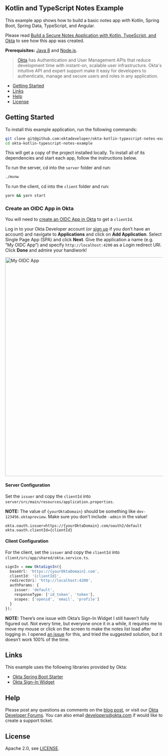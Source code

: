 ## Kotlin and TypeScript Notes Example

This example app shows how to build a basic notes app with Kotlin, Spring Boot, Spring Data, TypeScript, and Angular.

Please read [Build a Secure Notes Application with Kotlin, TypeScript, and Okta](https://developer.okta.com/blog/2017/09/19/build-a-secure-notes-application-with-kotlin-typescript-and-okta) to see how this app was created.

**Prerequisites:** [Java 8](http://www.oracle.com/technetwork/java/javase/downloads/jdk8-downloads-2133151.html) and [Node.js](https://nodejs.org/).

> [Okta](https://developer.okta.com/) has Authentication and User Management APIs that reduce development time with instant-on, scalable user infrastructure. Okta's intuitive API and expert support make it easy for developers to authenticate, manage and secure users and roles in any application.

* [Getting Started](#getting-started)
* [Links](#links)
* [Help](#help)
* [License](#license)

## Getting Started

To install this example application, run the following commands:

```bash
git clone git@github.com:oktadeveloper/okta-kotlin-typescript-notes-example.git
cd okta-kotlin-typescript-notes-example
```

This will get a copy of the project installed locally. To install all of its dependencies and start each app, follow the instructions below.

To run the server, cd into the `server` folder and run:
 
```bash
./mvnw
```

To run the client, cd into the `client` folder and run:
 
```bash
yarn && yarn start
```

### Create an OIDC App in Okta

You will need to [create an OIDC App in Okta](https://developer.okta.com/blog/2017/09/19/build-a-secure-notes-application-with-kotlin-typescript-and-okta#add-an-openid-connect-application) to get a `clientId`. 

Log in to your Okta Developer account (or [sign up](https://developer.okta.com/signup/) if you don’t have an account) and navigate to **Applications** and click on **Add Application**. Select Single Page App (SPA) and click **Next**. Give the application a name (e.g. “My OIDC App”) and specify `http://localhost:4200` as a Login redirect URI. Click **Done** and admire your handiwork!

<img src="https://developer.okta.com/assets/blog/kotlin-secure-notes/my-oidc-app-c43537ed7e9849672107f00ceff8577ed3e6a11390a3184286a827e96f30a524.png" alt="My OIDC App" width="700"/>

#### Server Configuration

Set the `issuer` and copy the `clientId` into `server/src/main/resources/application.properties`. 

**NOTE:** The value of `{yourOktaDomain}` should be something like `dev-123456.oktapreview`. Make sure you don't include `-admin` in the value!

```properties
okta.oauth.issuer=https://{yourOktaDomain}.com/oauth2/default
okta.oauth.clientId={clientId}
```

#### Client Configuration

For the client, set the `issuer` and copy the `clientId` into `client/src/app/shared/okta.service.ts`.

```typescript
signIn = new OktaSignIn({
  baseUrl: 'https://{yourOktaDomain}.com',
  clientId: '{clientId}',
  redirectUri: 'http://localhost:4200',
  authParams: {
    issuer: 'default',
    responseType: ['id_token', 'token'],
    scopes: ['openid', 'email', 'profile']
  }
});
```

**NOTE:** There’s one issue with Okta’s Sign-In Widget I still haven’t fully figured out. Not every time, but everyone once it in a while, it requires me to move my mouse or click on the screen to make the notes list load after logging in. I opened [an issue](https://github.com/okta/okta-signin-widget/issues/268) for this, and tried the suggested solution, but it doesn’t work 100% of the time.

## Links

This example uses the following libraries provided by Okta:

* [Okta Spring Boot Starter](https://github.com/okta/okta-spring-boot)
* [Okta Sign-In Widget](https://github.com/okta/okta-oidc-js/tree/master/packages/okta-angular)

## Help

Please post any questions as comments on the [blog post](https://developer.okta.com/blog/2017/12/04/basic-crud-angular-and-spring-boot), or visit our [Okta Developer Forums](https://devforum.okta.com/). You can also email developers@okta.com if would like to create a support ticket.

## License

Apache 2.0, see [LICENSE](LICENSE).
